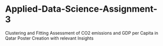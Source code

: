 # Applied-Data-Science-Assignment-3
Clustering and Fitting Assessment of CO2 emissions and GDP per Capita in Qatar
Poster Creation with relevant Insights
